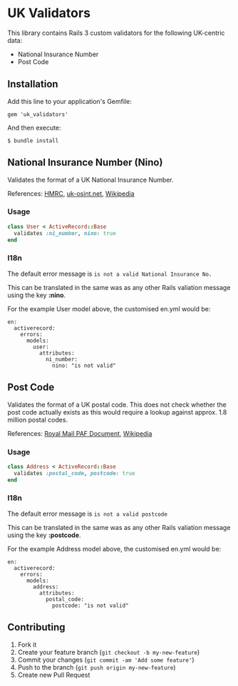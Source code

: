 # UK Validators

This library contains Rails 3 custom validators for the following UK-centric data:

 * National Insurance Number
 * Post Code


## Installation

Add this line to your application's Gemfile:

    gem 'uk_validators'

And then execute:

    $ bundle install


## National Insurance Number (Nino)
Validates the format of a UK National Insurance Number.

References: [HMRC](http://www.hmrc.gov.uk/manuals/nimmanual/nim39110.htm), [uk-osint.net](http://www.uk-osint.net/usefulbits.html#Understanding%20UK%20National%20Insurance%20Numbers), [Wikipedia](http://en.wikipedia.org/wiki/National_Insurance_number)

### Usage

```ruby
class User < ActiveRecord::Base
  validates :ni_number, nino: true
end
```

### I18n

The default error message is `is not a valid National Insurance No.`

This can be translated in the same was as any other Rails valiation message using the key **:nino**.

For the example User model above, the customised en.yml would be:

    en:
      activerecord:
        errors:
          models:
            user:
              attributes:
                ni_number:
                  nino: "is not valid"



## Post Code

Validates the format of a UK postal code. This does not check whether the post code actually exists as this would require a lookup against approx. 1.8 million postal codes.

References: [Royal Mail PAF Document](http://www.poweredbypaf.com/wp-content/themes/amu/paf_downloads/programmers_guide.pdf), [Wikipedia](http://en.wikipedia.org/wiki/Postcodes_in_the_United_Kingdom)

### Usage

```ruby
class Address < ActiveRecord::Base
  validates :postal_code, postcode: true
end
```

### I18n

The default error message is `is not a valid postcode`

This can be translated in the same was as any other Rails valiation message using the key **:postcode**.

For the example Address model above, the customised en.yml would be:

    en:
      activerecord:
        errors:
          models:
            address:
              attributes:
                postal_code:
                  postcode: "is not valid"




## Contributing

1. Fork it
2. Create your feature branch (`git checkout -b my-new-feature`)
3. Commit your changes (`git commit -am 'Add some feature'`)
4. Push to the branch (`git push origin my-new-feature`)
5. Create new Pull Request
